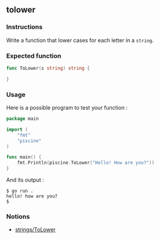 ## tolower

### Instructions

Write a function that lower cases for each letter in a `string`.

### Expected function

```go
func ToLower(s string) string {

}
```

### Usage

Here is a possible program to test your function :

```go
package main

import (
	"fmt"
	"piscine"
)

func main() {
	fmt.Println(piscine.ToLower("Hello! How are you?"))
}
```

And its output :

```console
$ go run .
hello! how are you?
$
```

### Notions

- [strings/ToLower](https://golang.org/pkg/strings/#ToLower)
